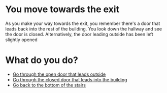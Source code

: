 # **You move towards the exit**

As you make your way towards the exit, you remember there's a door that leads back into the rest of the building. 
You look down the hallway and see the door is closed. Alternatively, the door leading outside has been left slightly opened

# What do you do?

- [Go through the open door that leads outside](../1/1.md)
- [Go through the closed door that leads into the building](../2/2.md)
- [Go back to the bottom of the stairs](0-A.md)

